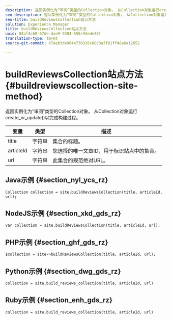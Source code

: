 ```yaml
---
description: 返回实例化为“审阅”类型的Collection对象。 从Collection对象运行create_or_update()以完成构建过程。
seo-description: 返回实例化为“审阅”类型的Collection对象。 从Collection对象运行create_or_update()以完成构建过程。
seo-title: buildReviewsCollection站点方法
solution: Experience Manager
title: buildReviewsCollection站点方法
uuid: 88af4c68-57de-4ae9-9394-550c94ede48f
translation-type: tm+mt
source-git-commit: 67aeb3de964473b326c88c3a3f81ff48a6a12652

---
```



# buildReviewsCollection站点方法{#buildreviewscollection-site-method}

返回实例化为“审阅”类型的Collection对象。 从Collection对象运行create_or_update()以完成构建过程。

| 变量 | 类型 | 描述 |
|--- |--- |--- |
| title | 字符串 | 集合的标题。 |
| articleId | 字符串 | 您选择的唯一文章ID，用于标识站点中的集合。 |
| url | 字符串 | 此集合的规范绝对URL。 |


## Java示例 {#section_nyl_ycs_rz}

```
Collection collection = site.buildReviewsCollection(title, articleId, url); 
```

## NodeJS示例 {#section_xkd_gds_rz}

```
var collection = site.buildReviewsCollection(title, articleId, url); 
```

## PHP示例 {#section_ghf_gds_rz}

```
$collection = site->buildReviewsCollection(title, articleId, url); 
```

## Python示例 {#section_dwg_gds_rz}

```
collection = site.build_reviews_collection(title, articleId, url) 
```

## Ruby示例 {#section_enh_gds_rz}

```
collection = site.build_reviews_collection(title, articleId, url) 
```

